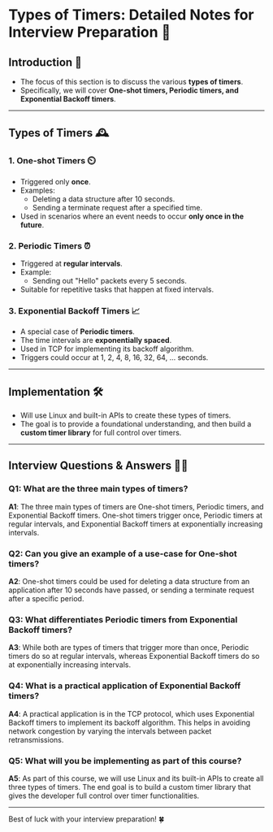 # Types of Timers: Detailed Notes for Interview Preparation 📝

## Introduction 🌟

- The focus of this section is to discuss the various **types of timers**.
- Specifically, we will cover **One-shot timers, Periodic timers, and Exponential Backoff timers**.

---

## Types of Timers 🕰️

### 1. One-shot Timers ⏲️

- Triggered only **once**.
- Examples:
  - Deleting a data structure after 10 seconds.
  - Sending a terminate request after a specified time.
- Used in scenarios where an event needs to occur **only once in the future**.

### 2. Periodic Timers ⏰

- Triggered at **regular intervals**.
- Example:
  - Sending out "Hello" packets every 5 seconds.
- Suitable for repetitive tasks that happen at fixed intervals.

### 3. Exponential Backoff Timers 📈

- A special case of **Periodic timers**.
- The time intervals are **exponentially spaced**.
- Used in TCP for implementing its backoff algorithm.
- Triggers could occur at 1, 2, 4, 8, 16, 32, 64, ... seconds.

---

## Implementation 🛠️

- Will use Linux and built-in APIs to create these types of timers.
- The goal is to provide a foundational understanding, and then build a **custom timer library** for full control over timers.

---

## Interview Questions & Answers 🤔💡

### Q1: What are the three main types of timers?

**A1**: The three main types of timers are One-shot timers, Periodic timers, and Exponential Backoff timers. One-shot timers trigger once, Periodic timers at regular intervals, and Exponential Backoff timers at exponentially increasing intervals.

### Q2: Can you give an example of a use-case for One-shot timers?

**A2**: One-shot timers could be used for deleting a data structure from an application after 10 seconds have passed, or sending a terminate request after a specific period.

### Q3: What differentiates Periodic timers from Exponential Backoff timers?

**A3**: While both are types of timers that trigger more than once, Periodic timers do so at regular intervals, whereas Exponential Backoff timers do so at exponentially increasing intervals.

### Q4: What is a practical application of Exponential Backoff timers?

**A4**: A practical application is in the TCP protocol, which uses Exponential Backoff timers to implement its backoff algorithm. This helps in avoiding network congestion by varying the intervals between packet retransmissions.

### Q5: What will you be implementing as part of this course?

**A5**: As part of this course, we will use Linux and its built-in APIs to create all three types of timers. The end goal is to build a custom timer library that gives the developer full control over timer functionalities.

---

Best of luck with your interview preparation! 🍀
